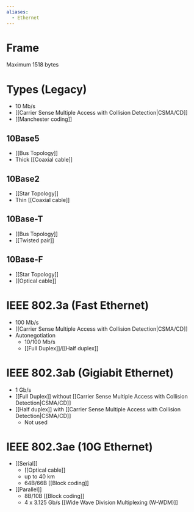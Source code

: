 ```yaml
---
aliases:
  - Ethernet
---
```


# Frame
Maximum 1518 bytes
# Types (Legacy)
- 10 Mb/s
- [[Carrier Sense Multiple Access with Collision Detection|CSMA/CD]]
- [[Manchester coding]]
## 10Base5
- [[Bus Topology]]
- Thick [[Coaxial cable]]
## 10Base2
- [[Star Topology]]
- Thin [[Coaxial cable]]
## 10Base-T
- [[Bus Topology]]
- [[Twisted pair]]
##  10Base-F
- [[Star Topology]]
- [[Optical cable]]
# IEEE 802.3a (Fast Ethernet)
- 100 Mb/s
- [[Carrier Sense Multiple Access with Collision Detection|CSMA/CD]]
- Autonegotiation
	- 10/100 Mb/s
	- [[Full Duplex]]/[[Half duplex]]
# IEEE 802.3ab (Gigiabit Ethernet)
- 1 Gb/s
- [[Full Duplex]] without [[Carrier Sense Multiple Access with Collision Detection|CSMA/CD]]
- [[Half duplex]] with [[Carrier Sense Multiple Access with Collision Detection|CSMA/CD]]
	- Not used
# IEEE 802.3ae (10G Ethernet)
- [[Serial]]
	- [[Optical cable]]
	- up to 40 km
	- 64B/66B [[Block coding]]
- [[Parallel]]
	- 8B/10B [[Block coding]]
	- 4 x 3.125 Gb/s [[Wide Wave Division Multiplexing (W-WDM)]]